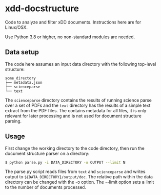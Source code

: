 # xdd-docstructure

Code to analyze and filter xDD documents. Instructions here are for Linux/OSX.

Use Python 3.8 or higher, no non-standard modules are needed.


## Data setup

The code here assumes an input data directory with the following top-level structure:

```
some_directory
├── metadata.json
├── scienceparse
└── text
```

The `scienceparse` directory contains the results of running science parse over a set of PDFs and the `text` directory has the results of a simple text extract from the PDF files. The contains metadata for all files, it is only relevant for later processing and is not used for document structure parsing.


## Usage

First change the working directory to the code directory, then run the document structure parser on a directory:

```bash
$ python parse.py -i DATA_DIRECTORY -o OUTPUT --limit N
```

The parse.py script reads files from `text` and `scienceparse` and writes output to `${DATA_DIRECTORY}/output/doc`. The relative path within the data directory can be changed with the -o option. The --limit option sets a limit to the number of documents processed.

<!--

TODO: make a mini directory with three files with shrink.py and print tree representations of input and output.

-->

<!--

In development mode you can run the parser on small random subsets of the domains and view an HTML version of the output. For this you first create a list in the `lists` directory:

```bash
$ python select.py --data DIR select.py DOMAIN N
```

N is the number of documents to select and --data is used to overrule the default data directory. Output is written to `lists/DOMAIN-TIMSTAMP-N.txt`. Once you have this list you can run the code in developmemnt mode on a file list:

```bash
$ python parse.py --list ../lists/FILE_LIST
```

Results are written to `../out/data`, which has the same output as produced when running the document parser on a domain,  and `../out/html`, which contains an `index.html` file as a top-level page.
-->